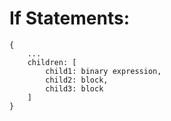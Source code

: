 # If Statements:
```
{
    ...
    children: [
        child1: binary expression,
        child2: block,
        child3: block
    ]
}
```
